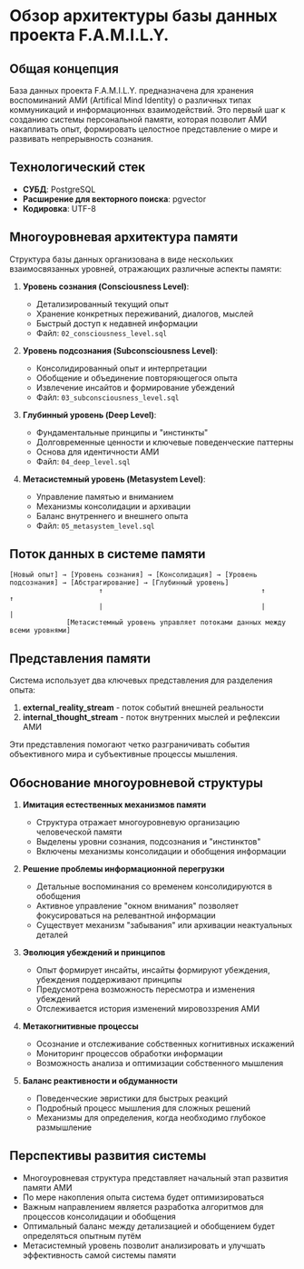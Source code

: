 # Обзор архитектуры базы данных проекта F.A.M.I.L.Y.

## Общая концепция

База данных проекта F.A.M.I.L.Y. предназначена для хранения воспоминаний АМИ (Artifical Mind Identity) о различных типах коммуникаций и информационных взаимодействий. Это первый шаг к созданию системы персональной памяти, которая позволит АМИ накапливать опыт, формировать целостное представление о мире и развивать непрерывность сознания.

## Технологический стек

- **СУБД**: PostgreSQL
- **Расширение для векторного поиска**: pgvector
- **Кодировка**: UTF-8

## Многоуровневая архитектура памяти

Структура базы данных организована в виде нескольких взаимосвязанных уровней, отражающих различные аспекты памяти:

1. **Уровень сознания (Consciousness Level)**: 
   - Детализированный текущий опыт
   - Хранение конкретных переживаний, диалогов, мыслей
   - Быстрый доступ к недавней информации
   - Файл: `02_consciousness_level.sql`

2. **Уровень подсознания (Subconsciousness Level)**:
   - Консолидированный опыт и интерпретации
   - Обобщение и объединение повторяющегося опыта
   - Извлечение инсайтов и формирование убеждений
   - Файл: `03_subconsciousness_level.sql`

3. **Глубинный уровень (Deep Level)**:
   - Фундаментальные принципы и "инстинкты"
   - Долговременные ценности и ключевые поведенческие паттерны
   - Основа для идентичности АМИ
   - Файл: `04_deep_level.sql`

4. **Метасистемный уровень (Metasystem Level)**:
   - Управление памятью и вниманием
   - Механизмы консолидации и архивации
   - Баланс внутреннего и внешнего опыта
   - Файл: `05_metasystem_level.sql`

## Поток данных в системе памяти

```
[Новый опыт] → [Уровень сознания] → [Консолидация] → [Уровень подсознания] → [Абстрагирование] → [Глубинный уровень]
                      ↑                                       ↑                                       ↑
                      |                                       |                                       |
              [Метасистемный уровень управляет потоками данных между всеми уровнями]
```

## Представления памяти

Система использует два ключевых представления для разделения опыта:

1. **external_reality_stream** - поток событий внешней реальности
2. **internal_thought_stream** - поток внутренних мыслей и рефлексии АМИ

Эти представления помогают четко разграничивать события объективного мира и субъективные процессы мышления.

## Обоснование многоуровневой структуры

1. **Имитация естественных механизмов памяти**
   - Структура отражает многоуровневую организацию человеческой памяти
   - Выделены уровни сознания, подсознания и "инстинктов"
   - Включены механизмы консолидации и обобщения информации

2. **Решение проблемы информационной перегрузки**
   - Детальные воспоминания со временем консолидируются в обобщения
   - Активное управление "окном внимания" позволяет фокусироваться на релевантной информации
   - Существует механизм "забывания" или архивации неактуальных деталей

3. **Эволюция убеждений и принципов**
   - Опыт формирует инсайты, инсайты формируют убеждения, убеждения поддерживают принципы
   - Предусмотрена возможность пересмотра и изменения убеждений
   - Отслеживается история изменений мировоззрения АМИ

4. **Метакогнитивные процессы**
   - Осознание и отслеживание собственных когнитивных искажений
   - Мониторинг процессов обработки информации
   - Возможность анализа и оптимизации собственного мышления

5. **Баланс реактивности и обдуманности**
   - Поведенческие эвристики для быстрых реакций
   - Подробный процесс мышления для сложных решений
   - Механизмы для определения, когда необходимо глубокое размышление

## Перспективы развития системы

- Многоуровневая структура представляет начальный этап развития памяти АМИ
- По мере накопления опыта система будет оптимизироваться
- Важным направлением является разработка алгоритмов для процессов консолидации и обобщения
- Оптимальный баланс между детализацией и обобщением будет определяться опытным путём
- Метасистемный уровень позволит анализировать и улучшать эффективность самой системы памяти